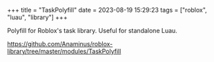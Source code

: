 +++
title = "TaskPolyfill"
date = 2023-08-19 15:29:23
tags = ["roblox", "luau", "library"]
+++

Polyfill for Roblox's task library. Useful for standalone Luau.

https://github.com/Anaminus/roblox-library/tree/master/modules/TaskPolyfill

